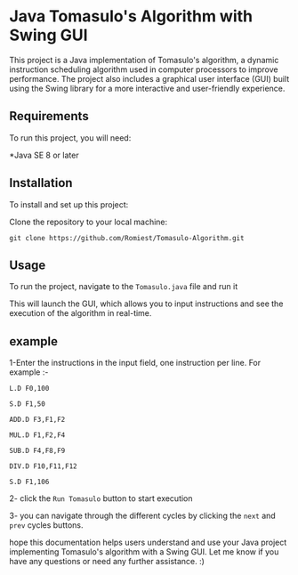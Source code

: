 # Java Tomasulo's Algorithm with Swing GUI

This project is a Java implementation of Tomasulo's algorithm, a dynamic instruction scheduling algorithm used in computer processors to improve performance. 
The project also includes a graphical user interface (GUI) built using the Swing library for a more interactive and user-friendly experience.


## Requirements

To run this project, you will need:

*Java SE 8 or later

## Installation

To install and set up this project:

Clone the repository to your local machine:

`git clone https://github.com/Romiest/Tomasulo-Algorithm.git`


## Usage

To run the project, navigate to the `Tomasulo.java` file and run it

This will launch the GUI, which allows you to input instructions and see the execution of the algorithm in real-time.

## example
 
1-Enter the instructions in the input field, one instruction per line. For example :-

` L.D F0,100 `

`S.D F1,50 `

`ADD.D F3,F1,F2`

`MUL.D F1,F2,F4`

`SUB.D F4,F8,F9`

`DIV.D F10,F11,F12`

`S.D F1,106 `

2- click the ` Run Tomasulo ` button to start execution

3- you can navigate through the different cycles by clicking the `next` and `prev` cycles buttons.



 hope this documentation helps users understand and use your Java project implementing Tomasulo's algorithm with a Swing GUI. 
 Let me know if you have any questions or need any further assistance.  :)



